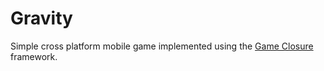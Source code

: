 Gravity
=======

Simple cross platform mobile game implemented using the [Game Closure](www.gameclosure.com) framework.
